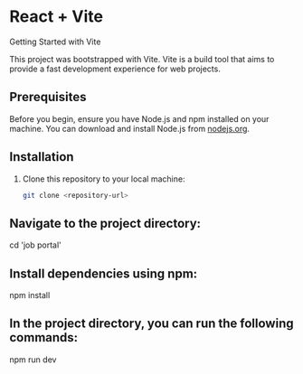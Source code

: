 # React + Vite

 Getting Started with Vite

This project was bootstrapped with Vite. Vite is a build tool that aims to provide a fast development experience for web projects.

## Prerequisites

Before you begin, ensure you have Node.js and npm installed on your machine. You can download and install Node.js from [nodejs.org](https://nodejs.org/).

## Installation

1. Clone this repository to your local machine:

   ```bash
   git clone <repository-url>

## Navigate to the project directory:   

cd 'job portal' 

## Install dependencies using npm: 
npm install 

## In the project directory, you can run the following commands:
npm run dev
